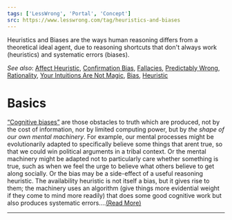 ```yaml
---
tags: ['LessWrong', 'Portal', 'Concept']
src: https://www.lesswrong.com/tag/heuristics-and-biases
---
```


Heuristics and Biases are the ways human reasoning differs from a theoretical ideal agent, due to reasoning shortcuts that don't always work (heuristics) and systematic errors (biases).

*See also*: [Affect Heuristic](https://www.lesswrong.com/tag/affect-heuristic?showPostCount=true&useTagName=true), [Confirmation Bias](https://www.lesswrong.com/tag/confirmation-bias), [Fallacies](https://www.lesswrong.com/tag/fallacies), [Predictably Wrong](https://www.lesswrong.com/s/5g5TkQTe9rmPS5vvM), [Rationality](https://www.lesswrong.com/tag/rationality?showPostCount=true), [Your Intuitions Are Not Magic](https://www.lesswrong.com/posts/Psp8ZpYLCDJjshpRb/your-intuitions-are-not-magic), [Bias](https://lessestwrong.com/tag/bias), [Heuristic](https://lessestwrong.com/tag/heuristic)

# Basics
[“Cognitive biases”](https://www.lesswrong.com/posts/jnZbHi873v9vcpGpZ/what-s-a-bias-again) are those obstacles to truth which are produced, not by the cost of information, nor by limited computing power, but by *the shape of our own mental machinery*. For example, our mental processes might be evolutionarily adapted to specifically believe some things that arent true, so that we could win political arguments in a tribal context. Or the mental machinery might be adapted not to particularly care whether something is true, such as when we feel the urge to believe what others believe to get along socially. Or the bias may be a side-effect of a useful reasoning heuristic. The availability heuristic is not itself a bias, but it gives rise to them; the machinery uses an algorithm (give things more evidential weight if they come to mind more readily) that does some good cognitive work but also produces systematic errors....[(Read More)]()



---

